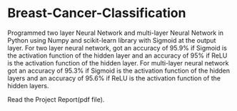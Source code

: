 # Breast-Cancer-Classification
Programmed two layer Neural Network and multi-layer Neural Network in Python using Numpy and scikit-learn library with Sigmoid at the 
output layer. For two layer neural network, got an accuracy of 95.9% if Sigmoid is the activation function of the hidden layer and 
an accuracy of 95% if ReLU is the activation function of the hidden layer. For multi-layer neural network got an accuracy of 95.3% 
if Sigmoid is the activation function of the hidden layers and an accuracy of 95.6% if ReLU is the activation function of the hidden layers.

Read the Project Report(pdf file).
